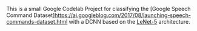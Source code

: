 This is a small Google Codelab Project for classifying the [Google Speech Command Dataset]https://ai.googleblog.com/2017/08/launching-speech-commands-dataset.html with a DCNN based on the [LeNet-5](http://yann.lecun.com/exdb/publis/pdf/lecun-01a.pdf) architecture.
